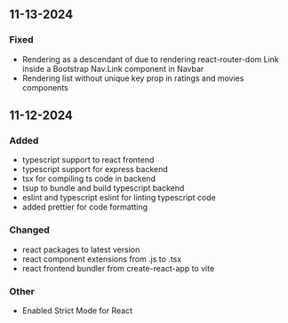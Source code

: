 ## 11-13-2024

### Fixed

- Rendering <a> as a descendant of <a> due to rendering react-router-dom Link inside a Bootstrap Nav.Link component in Navbar
- Rendering list without unique key prop in ratings and movies components

## 11-12-2024

### Added

- typescript support to react frontend
- typescript support for express backend
- tsx for compiling ts code in backend
- tsup to bundle and build typescript backend
- eslint and typescript eslint for linting typescript code
- added prettier for code formatting

### Changed

- react packages to latest version
- react component extensions from .js to .tsx
- react frontend bundler from create-react-app to vite

### Other

- Enabled Strict Mode for React
